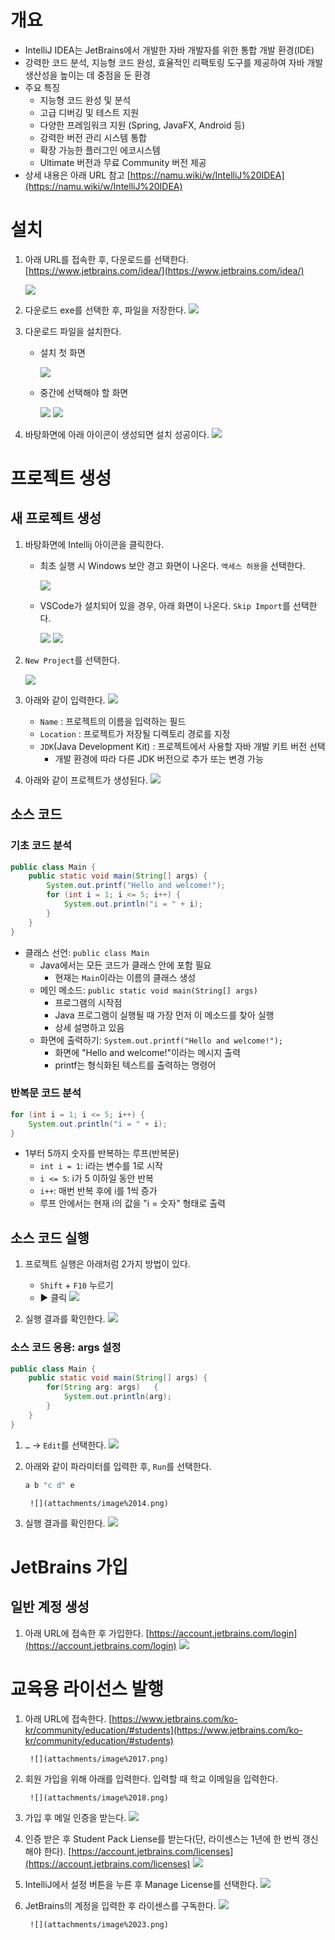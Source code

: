# 개요

- IntelliJ IDEA는 JetBrains에서 개발한 자바 개발자를 위한 통합 개발 환경(IDE)
- 강력한 코드 분석, 지능형 코드 완성, 효율적인 리팩토링 도구를 제공하여 자바 개발 생산성을 높이는 데 중점을 둔 환경
- 주요 특징
    - 지능형 코드 완성 및 분석
    - 고급 디버깅 및 테스트 지원
    - 다양한 프레임워크 지원 (Spring, JavaFX, Android 등)
    - 강력한 버전 관리 시스템 통합
    - 확장 가능한 플러그인 에코시스템
    - Ultimate 버전과 무료 Community 버전 제공
- 상세 내용은 아래 URL 참고
       [https://namu.wiki/w/IntelliJ%20IDEA](https://namu.wiki/w/IntelliJ%20IDEA)
    

# 설치

1. 아래 URL를 접속한 후, 다운로드를 선택한다.
		[https://www.jetbrains.com/idea/](https://www.jetbrains.com/idea/)
        
    ![](attachments/Pasted%20image%2020250310133452.png)
		
	
    
2. 다운로드 exe를 선택한 후, 파일을 저장한다.
		![](attachments/image%201.png)
		 
    
3. 다운로드 파일을 설치한다.
    - 설치 첫 화면
	    
       ![](attachments/image%202.png)

     
    - 중간에 선택해야 할 화면
        
	    ![](attachments/image%203.png)
	    ![](attachments/image%204.png)
    
      
    
4. 바탕화면에 아래 아이콘이 생성되면 설치 성공이다.
		  ![](attachments/image%205.png)
    
    

  

# 프로젝트 생성

## 새 프로젝트 생성

1. 바탕화면에 Intellij 아이콘을 클릭한다.
    
    - 최초 실행 시 Windows 보안 경고 화면이 나온다. `액세스 허용`을 선택한다.
        
        ![](attachments/image%206.png)
        
    - VSCode가 설치되어 있을 경우, 아래 화면이 나온다. `Skip Import`를 선택한다.
        
        ![](attachments/image%207.png)
        ![](attachments/image%208.png)
    
    
2. `New Project`를 선택한다.
	
	![](attachments/image%208.png)
		
          
    
3. 아래와 같이 입력한다.
	![](attachments/image%209.png)
    
    - `Name` : 프로젝트의 이름을 입력하는 필드
    - `Location` : 프로젝트가 저장될 디렉토리 경로를 지정
    - `JDK`(Java Development Kit) : 프로젝트에서 사용할 자바 개발 키트 버전 선택
        - 개발 환경에 따라 다른 JDK 버전으로 추가 또는 변경 가능
    
      
    
4. 아래와 같이 프로젝트가 생성된다.
	    ![](attachments/image%2010.png)
    

  
## 소스 코드

### 기초 코드 분석
```Java
public class Main {
    public static void main(String[] args) {
        System.out.printf("Hello and welcome!");
        for (int i = 1; i <= 5; i++) {
            System.out.println("i = " + i);
        }
    }
}
```

- 클래스 선언: `public class Main`
    - Java에서는 모든 코드가 클래스 안에 포함 필요
        - 현재는 `Main`이라는 이름의 클래스 생성
    - 메인 메소드: `public static void main(String[] args)`
        - 프로그램의 시작점
        - Java 프로그램이 실행될 때 가장 먼저 이 메소드를 찾아 실행
        - 상세 설명하고 있음
    - 화면에 출력하기: `System.out.printf("Hello and welcome!");`
        - 화면에 "Hello and welcome!"이라는 메시지 출력
        - printf는 형식화된 텍스트를 출력하는 명령어

  

### 반복문 코드 분석

```Java
for (int i = 1; i <= 5; i++) {
    System.out.println("i = " + i);
}
```

- 1부터 5까지 숫자를 반복하는 루프(반복문)
    - `int i = 1`: i라는 변수를 1로 시작
    - `i <= 5`: i가 5 이하일 동안 반복
    - `i++`: 매번 반복 후에 i를 1씩 증가
    - 루프 안에서는 현재 i의 값을 "i = 숫자" 형태로 출력

## 소스 코드 실행
1. 프로젝트 실행은 아래처럼 2가지 방법이 있다.
    
    - `Shift` + `F10` 누르기
    - ▶️ 클릭
		![](attachments/image%2011.png)
    
      
    
2. 실행 결과를 확인한다.
	    ![](attachments/image%2012.png)
    

### 소스 코드 응용: args 설정
```Java
public class Main {    
	public static void main(String[] args) {        
		for(String arg: args)   {
			System.out.println(arg);        
		}    
	}
}
```

  

1. `…` → `Edit`를 선택한다.
		![](attachments/image%2013.png)
    
      
    
2. 아래와 같이 파라미터를 입력한 후, `Run`를 선택한다.
    ```Java
    a b "c d" e
    ```
		
		![](attachments/image%2014.png)
    
      
    
3. 실행 결과를 확인한다.
		![](attachments/image%2015.png)
    

# JetBrains 가입

## 일반 계정 생성

1. 아래 URL에 접속한 후 가입한다.
	    [https://account.jetbrains.com/login](https://account.jetbrains.com/login)
	    ![](attachments/image%2016.png)
    

  

# 교육용 라이선스 발행

1. 아래 URL에 접속한다.
    [https://www.jetbrains.com/ko-kr/community/education/#students](https://www.jetbrains.com/ko-kr/community/education/#students)
    
	    ![](attachments/image%2017.png)

2. 회원 가입을 위해 아래를 입력한다. 입력할 때 학교 이메일을 입력한다.
    
	    ![](attachments/image%2018.png)
    


3. 가입 후 메일 인증을 받는다.
		![](attachments/image%2019.png)
    
      
    
4. 인증 받은 후 Student Pack Liense를 받는다(단, 라이센스는 1년에 한 번씩 갱신해야 한다).
    [https://account.jetbrains.com/licenses](https://account.jetbrains.com/licenses)
	    ![](attachments/image%2020.png)

5. IntelliJ에서 설정 버튼을 누른 후 Manage License를 선택한다.
	    ![](attachments/image%2021.png)
    
6. JetBrains의 계정을 입력한 후 라이센스를 구독한다.
	    ![](attachments/image%2022.png)
    
	    ![](attachments/image%2023.png)
	
    